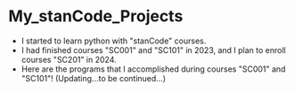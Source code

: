 # My_stanCode_Projects

- I started to learn python with "stanCode" courses.
- I had finished courses "SC001" and "SC101" in 2023, and I plan to enroll courses "SC201" in 2024.
- Here are the programs that I accomplished during courses "SC001" and "SC101"! (Updating...to be continued...)
